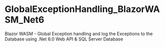 # GlobalExceptionHandling_BlazorWASM_Net6
Blazor WASM -  Global Exception handling and log the Exceptions to the Database using .Net 6.0 Web API &amp; SQL Server Database
